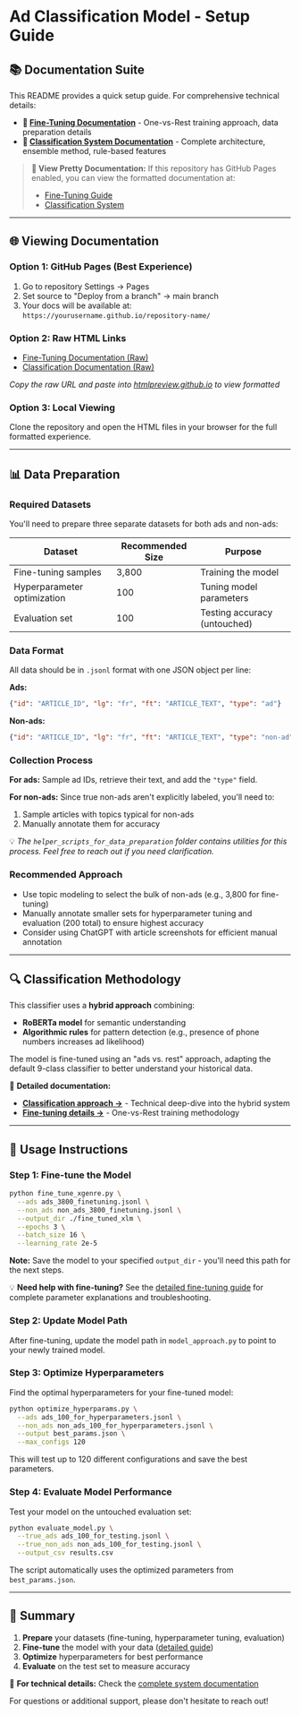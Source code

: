 # Ad Classification Model - Setup Guide

## 📚 Documentation Suite

This README provides a quick setup guide. For comprehensive technical details:

- **🔧 [Fine-Tuning Documentation](finetuning_doc.html)** - One-vs-Rest training approach, data preparation details
- **📖 [Classification System Documentation](ad-classification-doc.html)** - Complete architecture, ensemble method, rule-based features

> **📖 View Pretty Documentation:** If this repository has GitHub Pages enabled, you can view the formatted documentation at:
> - [Fine-Tuning Guide](https://yourusername.github.io/repository-name/finetuning_doc.html)
> - [Classification System](https://yourusername.github.io/repository-name/ad-classification-doc.html)

---

## 🌐 Viewing Documentation

### Option 1: GitHub Pages (Best Experience)
1. Go to repository Settings → Pages
2. Set source to "Deploy from a branch" → main branch
3. Your docs will be available at: `https://yourusername.github.io/repository-name/`

### Option 2: Raw HTML Links
- [Fine-Tuning Documentation (Raw)](https://raw.githubusercontent.com/yourusername/repository-name/main/finetuning_doc.html)
- [Classification Documentation (Raw)](https://raw.githubusercontent.com/yourusername/repository-name/main/ad-classification-doc.html)

*Copy the raw URL and paste into [htmlpreview.github.io](http://htmlpreview.github.io) to view formatted*

### Option 3: Local Viewing
Clone the repository and open the HTML files in your browser for the full formatted experience.

---

## 📊 Data Preparation

### Required Datasets

You'll need to prepare three separate datasets for both ads and non-ads:

| Dataset | Recommended Size | Purpose |
|---------|-----------------|---------|
| Fine-tuning samples | 3,800 | Training the model |
| Hyperparameter optimization | 100 | Tuning model parameters |
| Evaluation set | 100 | Testing accuracy (untouched) |

### Data Format

All data should be in `.jsonl` format with one JSON object per line:

**Ads:**
```json
{"id": "ARTICLE_ID", "lg": "fr", "ft": "ARTICLE_TEXT", "type": "ad"}
```

**Non-ads:**
```json
{"id": "ARTICLE_ID", "lg": "fr", "ft": "ARTICLE_TEXT", "type": "non-ad"}
```

### Collection Process

**For ads:** Sample ad IDs, retrieve their text, and add the `"type"` field.

**For non-ads:** Since true non-ads aren't explicitly labeled, you'll need to:
1. Sample articles with topics typical for non-ads
2. Manually annotate them for accuracy

💡 *The `helper_scripts_for_data_preparation` folder contains utilities for this process. Feel free to reach out if you need clarification.*

### Recommended Approach

- Use topic modeling to select the bulk of non-ads (e.g., 3,800 for fine-tuning)
- Manually annotate smaller sets for hyperparameter tuning and evaluation (200 total) to ensure highest accuracy
- Consider using ChatGPT with article screenshots for efficient manual annotation

---

## 🔍 Classification Methodology

This classifier uses a **hybrid approach** combining:

- **RoBERTa model** for semantic understanding
- **Algorithmic rules** for pattern detection (e.g., presence of phone numbers increases ad likelihood)

The model is fine-tuned using an "ads vs. rest" approach, adapting the default 9-class classifier to better understand your historical data.

📖 **Detailed documentation:**
- **[Classification approach →](ad-classification-doc.html)** - Technical deep-dive into the hybrid system
- **[Fine-tuning details →](finetuning_doc.html)** - One-vs-Rest training methodology

---

## 🚀 Usage Instructions

### Step 1: Fine-tune the Model

```bash
python fine_tune_xgenre.py \
  --ads ads_3800_finetuning.jsonl \
  --non_ads non_ads_3800_finetuning.jsonl \
  --output_dir ./fine_tuned_xlm \
  --epochs 3 \
  --batch_size 16 \
  --learning_rate 2e-5
```

**Note:** Save the model to your specified `output_dir` - you'll need this path for the next steps.

💡 **Need help with fine-tuning?** See the [detailed fine-tuning guide](finetuning_doc.html) for complete parameter explanations and troubleshooting.

### Step 2: Update Model Path

After fine-tuning, update the model path in `model_approach.py` to point to your newly trained model.

### Step 3: Optimize Hyperparameters

Find the optimal hyperparameters for your fine-tuned model:

```bash
python optimize_hyperparams.py \
  --ads ads_100_for_hyperparameters.jsonl \
  --non_ads non_ads_100_for_hyperparameters.jsonl \
  --output best_params.json \
  --max_configs 120
```

This will test up to 120 different configurations and save the best parameters.

### Step 4: Evaluate Model Performance

Test your model on the untouched evaluation set:

```bash
python evaluate_model.py \
  --true_ads ads_100_for_testing.jsonl \
  --true_non_ads non_ads_100_for_testing.jsonl \
  --output_csv results.csv
```

The script automatically uses the optimized parameters from `best_params.json`.

---

## 📝 Summary

1. **Prepare** your datasets (fine-tuning, hyperparameter tuning, evaluation)
2. **Fine-tune** the model with your data ([detailed guide](finetuning_doc.html))
3. **Optimize** hyperparameters for best performance
4. **Evaluate** on the test set to measure accuracy

📖 **For technical details:** Check the [complete system documentation](ad-classification-doc.html)

For questions or additional support, please don't hesitate to reach out!
